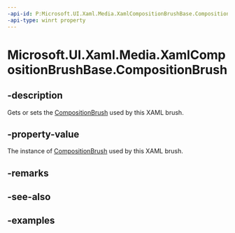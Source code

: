 ```yaml
---
-api-id: P:Microsoft.UI.Xaml.Media.XamlCompositionBrushBase.CompositionBrush
-api-type: winrt property
---
```


<!-- Property syntax.
protected CompositionBrush CompositionBrush { get;  set; }
-->

# Microsoft.UI.Xaml.Media.XamlCompositionBrushBase.CompositionBrush

## -description
Gets or sets the [CompositionBrush](./../windows.ui.composition/compositionbrush.md) used by this XAML brush.

## -property-value
The instance of [CompositionBrush](./../windows.ui.composition/compositionbrush.md) used by this XAML brush.

## -remarks

## -see-also

## -examples

